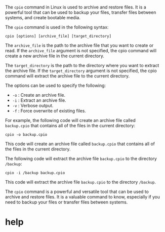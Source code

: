 The `cpio` command in Linux is used to archive and restore files. It is a powerful tool that can be used to backup your files, transfer files between systems, and create bootable media.

The `cpio` command is used in the following syntax:

```
cpio [options] [archive_file] [target_directory]
```

The `archive_file` is the path to the archive file that you want to create or read. If the `archive_file` argument is not specified, the cpio command will create a new archive file in the current directory.

The `target_directory` is the path to the directory where you want to extract the archive file. If the `target_directory` argument is not specified, the cpio command will extract the archive file to the current directory.

The options can be used to specify the following:

* `-o` : Create an archive file.
* `-i` : Extract an archive file.
* `-v` : Verbose output.
* `-f` : Force overwrite of existing files.

For example, the following code will create an archive file called `backup.cpio` that contains all of the files in the current directory:

```
cpio -o backup.cpio
```

This code will create an archive file called `backup.cpio` that contains all of the files in the current directory.

The following code will extract the archive file `backup.cpio` to the directory `/backup`:

```
cpio -i /backup backup.cpio
```

This code will extract the archive file `backup.cpio` to the directory `/backup`.

The `cpio` command is a powerful and versatile tool that can be used to archive and restore files. It is a valuable command to know, especially if you need to backup your files or transfer files between systems.




# help 

```

```
